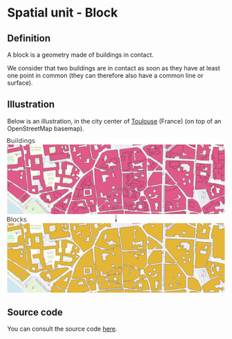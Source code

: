 # Spatial unit - Block 

## Definition

A block is a geometry made of buildings in contact.

We consider that two buildings are in contact as soon as they have at least one point in common (they can therefore also have a common line or surface).



## Illustration



Below is an illustration, in the city center of [Toulouse](https://www.openstreetmap.org/#map=18/43.60358/1.44427) (France) (on top of an OpenStreetMap basemap).

![bloc](../../resources/images/chain_documentation/bloc.png)



## Source code

You can consult the source code [here](https://github.com/orbisgis/geoclimate/blob/master/geoindicators/src/main/groovy/org/orbisgis/orbisprocess/geoclimate/geoindicators/SpatialUnits.groovy).